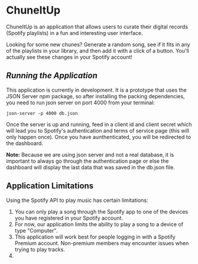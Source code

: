 # ChuneItUp
ChuneItUp is an application that allows users to curate their digital records (Spotify playlists) in a fun and interesting user interface. 

Looking for some new chunes? Generate a random song, see if it fits in any of the playlists in your library, and then add it with a click of a button. You'll actually see these changes in your Spotify account!

## _Running the Application_

This application is currently in development. It is a prototype that uses the JSON Server npm package, so after installing the packing dependencies, you need to run json server on port 4000 from your terminal:

```json-server -p 4000 db.json```

Once the server is up and running, feed in a client id and client secret which will lead you to Spotify's authentication and terms of service page (this will only happen once). Once you have aunthenticated, you will be redirected to the dashboard.

**Note:** Because we are using json server and not a real database, it is important to always go through the authentication page or else the dashboard will display the last data that was saved in the db.json file. 

## Application Limitations
Using the Spotify API to play music has certain limitations:
1. You can only play a song through the Spotify app to one of the devices you have registered in your Spotify account.
2. For now, our application limits the ability to play a song to a device of type "Computer". 
3. This application will work best for people logging in with a Spotify Premium account. Non-premium members may encounter issues when trying to play tracks.
4.


